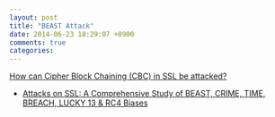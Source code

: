 ```yaml
---
layout: post
title: "BEAST Attack"
date: 2014-06-23 18:29:07 +0900
comments: true
categories: 
---
```


[How can Cipher Block Chaining (CBC) in SSL be attacked?](http://crypto.stackexchange.com/questions/1078/how-can-cipher-block-chaining-cbc-in-ssl-be-attacked)

* [Attacks on SSL: A Comprehensive Study of BEAST, CRIME, TIME, BREACH, LUCKY 13 & RC4 Biases](https://www.isecpartners.com/media/106031/ssl_attacks_survey.pdf)
